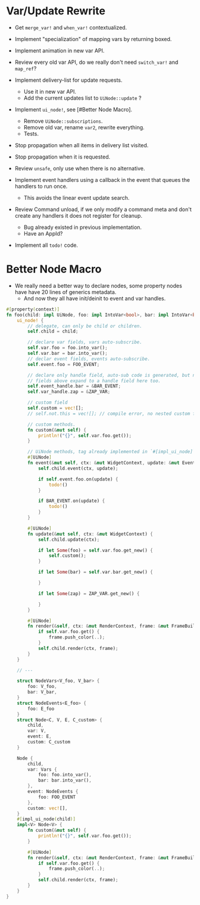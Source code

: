 # Var/Update Rewrite

* Get `merge_var!` and `when_var!` contextualized.
* Implement "specialization" of mapping vars by returning boxed.
* Implement animation in new var API.
* Review every old var API, do we really don't need `switch_var!` and `map_ref`? 
* Implement delivery-list for update requests.
    - Use it in new var API.
    - Add the current updates list to `UiNode::update` ?
* Implement `ui_node!`, see [#Better Node Macro].
    - Remove `UiNode::subscriptions`.
    - Remove old var, rename `var2`, rewrite everything.
    - Tests.
* Stop propagation when all items in delivery list visited.
* Stop propagation when it is requested.

* Review `unsafe`, only use when there is no alternative.

* Implement event handlers using a callback in the event that queues the handlers to run once. 
    - This avoids the linear event update search.
* Review Command unload, if we only modify a command meta and don't create any handlers it does not register for cleanup.
    - Bug already existed in previous implementation.
    - Have an AppId?
* Implement all `todo!` code.

# Better Node Macro

* We really need a better way to declare nodes, some property nodes have have 20 lines of generics metadata.
    - And now they all have init/deinit to event and var handles.
```rust
#[property(context)]
fn foo(child: impl UiNode, foo: impl IntoVar<bool>, bar: impl IntoVar<bool>) -> impl UiNode {
    ui_node! {
        // delegate, can only be child or children.
        self.child = child;

        // declare var fields, vars auto-subscribe.
        self.var.foo = foo.into_var();
        self.var.bar = bar.into_var();
        // declar event fields, events auto-subscribe.
        self.event.foo = FOO_EVENT;

        // declare only handle field, auto-sub code is generated, but no field for the event/var is generated.
        // fields above expand to a handle field here too.
        self.event_handle.bar = &BAR_EVENT;
        self.var_handle.zap = &ZAP_VAR;

        // custom field
        self.custom = vec![];
        // self.not.this = vec![]; // compile error, no nested custom fields.

        // custom methods.
        fn custom(&mut self) {
            println!("{}", self.var.foo.get());
        }

        // UiNode methods, tag already implemented in `#[impl_ui_node]`, only snag is the init/deinit.
        #[UiNode]
        fn event(&mut self, ctx: &mut WidgetContext, update: &mut EventUpdate) {
            self.child.event(ctx, update);

            if self.event.foo.on(update) {
                todo!()
            }

            if BAR_EVENT.on(update) {
                todo!()
            }
        }

        #[UiNode]
        fn update(&mut self, ctx: &mut WidgetContext) {
            self.child.update(ctx);

            if let Some(foo) = self.var.foo.get_new() {
                self.custom();
            }

            if let Some(bar) = self.var.bar.get_new() {

            }

            if let Some(zap) = ZAP_VAR.get_new() {

            }
        }

        #[UiNode]
        fn render(&self, ctx: &mut RenderContext, frame: &mut FrameBuilder) {
            if self.var.foo.get() {
                frame.push_color(..);
            }
            self.child.render(ctx, frame);
        }
    }

    // ---

    struct NodeVars<V_foo, V_bar> {
        foo: V_foo,
        bar: V_bar,
    }
    struct NodeEvents<E_foo> {
        foo: E_foo
    }
    struct Node<C, V, E, C_custom> {
        child,
        var: V,
        event: E,
        custom: C_custom
    }

    Node {
        child,
        var: Vars {
            foo: foo.into_var(),
            bar: bar.into_var(),
        },
        event: NodeEvents {
            foo: FOO_EVENT
        },
        custom: vec![],
    }
    #[impl_ui_node(child)]
    impl<V> Node<V> {
        fn custom(&mut self) {
            println!("{}", self.var.foo.get());
        }

        #[UiNode]
        fn render(&self, ctx: &mut RenderContext, frame: &mut FrameBuilder) {
            if self.var.foo.get() {
                frame.push_color(..);
            }
            self.child.render(ctx, frame);
        }
    }
}
```